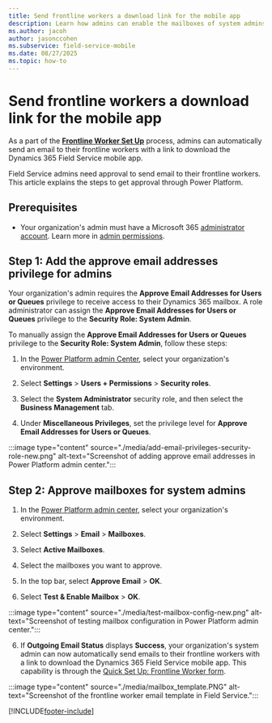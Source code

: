 ```yaml
---
title: Send frontline workers a download link for the mobile app
description: Learn how admins can enable the mailboxes of system admins to send emails to their frontline workers in Dynamics 365 Field Service.
ms.author: jacoh
author: jasonccohen
ms.subservice: field-service-mobile
ms.date: 08/27/2025
ms.topic: how-to
---
```


# Send frontline workers a download link for the mobile app

As a part of the [**Frontline Worker Set Up**](frontline-worker-set-up.md) process, admins can automatically send an email to their frontline workers with a link to download the Dynamics 365 Field Service mobile app. 

Field Service admins need approval to send email to their frontline workers. This article explains the steps to get approval through Power Platform.

## Prerequisites

- Your organization's admin must have a Microsoft 365 [administrator account](https://www.microsoft.com/microsoft-365/business/office-365-administration?rtc=1). Learn more in [admin permissions](/microsoft-365/admin/add-users/about-admin-roles?view=o365-worldwide&preserve-view=true).

## Step 1: Add the approve email addresses privilege for admins

Your organization's admin requires the **Approve Email Addresses for Users or Queues** privilege to receive access to their Dynamics 365 mailbox. A role administrator can assign the **Approve Email Addresses for Users or Queues** privilege to the **Security Role: System Admin**.

To manually assign the **Approve Email Addresses for Users or Queues** privilege to the **Security Role: System Admin**, follow these steps:

1. In the [Power Platform admin Center](https://admin.powerplatform.microsoft.com), select your organization's environment.

2. Select **Settings** > **Users + Permissions** > **Security roles**.

3. Select the **System Administrator** security role, and then select the **Business Management** tab.

4. Under **Miscellaneous Privileges**, set the privilege level for **Approve Email Addresses for Users or Queues**.

:::image type="content" source="./media/add-email-privileges-security-role-new.png" alt-text="Screenshot of adding approve email addresses in Power Platform admin center.":::

## Step 2: Approve mailboxes for system admins

1. In the [Power Platform admin center](https://admin.powerplatform.microsoft.com), select your organization's environment.

2. Select **Settings** > **Email** > **Mailboxes**.

3. Select **Active Mailboxes**.

4. Select the mailboxes you want to approve.

5. In the top bar, select **Approve Email** > **OK**.

6. Select **Test & Enable Mailbox** > **OK**.

:::image type="content" source="./media/test-mailbox-config-new.png" alt-text="Screenshot of testing mailbox configuration in Power Platform admin center.":::

6. If **Outgoing Email Status** displays **Success**, your organization's system admin can now automatically send emails to their frontline workers with a link to download the Dynamics 365 Field Service mobile app. This capability is through the [Quick Set Up: Frontline Worker form](frontline-worker-set-up.md).

:::image type="content" source="./media/mailbox_template.PNG" alt-text="Screenshot of the frontline worker email template in Field Service.":::

[!INCLUDE[footer-include](../includes/footer-banner.md)]
